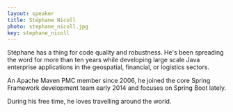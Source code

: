 ```yaml
---
layout: speaker
title: Stéphane Nicoll
photo: stephane_nicoll.jpg
key: stephane_nicoll
---
```


Stéphane has a thing for code quality and robustness. He's been spreading the word for more than ten years while developing large scale Java enterprise applications in the geospatial, financial, or logistics sectors. 

An Apache Maven PMC member since 2006, he joined the core Spring Framework development team early 2014 and focuses on Spring Boot lately. 

During his free time, he loves travelling around the world.